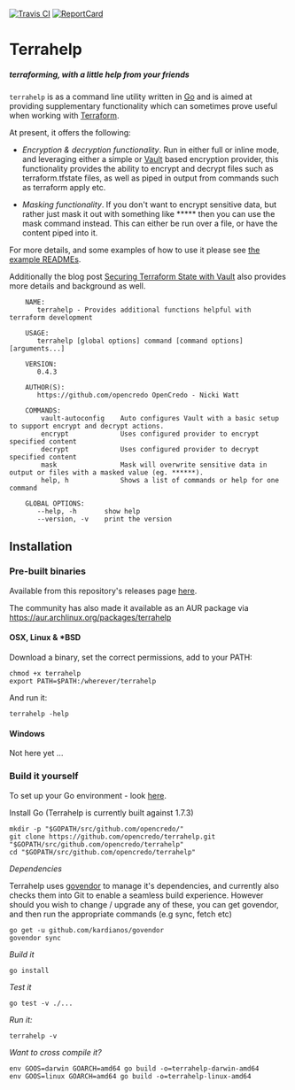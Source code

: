 [![Travis CI][Travis-Image]][Travis-Url]
[![ReportCard][ReportCard-Image]][ReportCard-Url]

# Terrahelp
##### terraforming, with a little help from your friends

`terrahelp` is as a command line utility written in [Go](https://github.com/golang/go) and is aimed at 
providing supplementary functionality which can sometimes prove useful when working with 
[Terraform](https://www.terraform.io). 

At present, it offers the following:

* _Encryption & decryption functionality_.
Run in either full or inline mode, and leveraging either a simple or [Vault](https://www.vaultproject.io) based encryption provider, this
functionality provides the ability to encrypt and decrypt files such as terraform.tfstate files, as well as piped in 
output from commands such as terraform apply etc. 

* _Masking functionality_.
If you don't want to encrypt sensitive data, but rather just mask it out with something like ***** then you can use
the mask command instead. This can either be run over a file, or have the content piped into it.

For more details, and some examples of how to use it please see [the example READMEs](https://github.com/opencredo/terrahelp/tree/master/examples). 

Additionally the blog post [Securing Terraform State with Vault](https://www.opencredo.com/securing-terraform-state-with-vault) also provides more details and background as well.

        NAME:
           terrahelp - Provides additional functions helpful with terraform development

        USAGE:
           terrahelp [global options] command [command options] [arguments...]

        VERSION:
           0.4.3

        AUTHOR(S):
           https://github.com/opencredo OpenCredo - Nicki Watt

        COMMANDS:
            vault-autoconfig	Auto configures Vault with a basic setup to support encrypt and decrypt actions.
            encrypt		        Uses configured provider to encrypt specified content
            decrypt		        Uses configured provider to decrypt specified content
            mask                Mask will overwrite sensitive data in output or files with a masked value (eg. ******).
            help, h             Shows a list of commands or help for one command
            
        GLOBAL OPTIONS:
           --help, -h		show help
           --version, -v	print the version


## Installation

### Pre-built binaries

Available from this repository's releases page [here](https://github.com/opencredo/terrahelp/releases/).

The community has also made it available as an AUR package via https://aur.archlinux.org/packages/terrahelp 

#### OSX, Linux & *BSD

Download a binary, set the correct permissions, add to your PATH:

    chmod +x terrahelp
    export PATH=$PATH:/wherever/terrahelp

And run it:

    terrahelp -help

#### Windows

Not here yet ...

### Build it yourself  

To set up your Go environment - look [here](https://golang.org/doc/code.html).

Install Go (Terrahelp is currently built against 1.7.3)

    mkdir -p "$GOPATH/src/github.com/opencredo/"
    git clone https://github.com/opencredo/terrahelp.git "$GOPATH/src/github.com/opencredo/terrahelp"
    cd "$GOPATH/src/github.com/opencredo/terrahelp"

*Dependencies*

Terrahelp uses [govendor](https://github.com/kardianos/govendor) to manage it's dependencies, and currently also checks them into Git to enable a seamless build experience. However should you wish to change / upgrade any of these, you can get govendor, and then run the appropriate commands (e.g sync, fetch etc)

    go get -u github.com/kardianos/govendor
    govendor sync

*Build it*

    go install
    
*Test it*
    
    go test -v ./...

*Run it:*

    terrahelp -v 
    
*Want to cross compile it?*

    env GOOS=darwin GOARCH=amd64 go build -o=terrahelp-darwin-amd64
    env GOOS=linux GOARCH=amd64 go build -o=terrahelp-linux-amd64

[Travis-Image]: https://travis-ci.org/opencredo/terrahelp.svg?branch=master
[Travis-Url]: https://travis-ci.org/opencredo/terrahelp
[ReportCard-Url]: http://goreportcard.com/report/opencredo/terrahelp
[ReportCard-Image]: http://goreportcard.com/badge/opencredo/terrahelp
